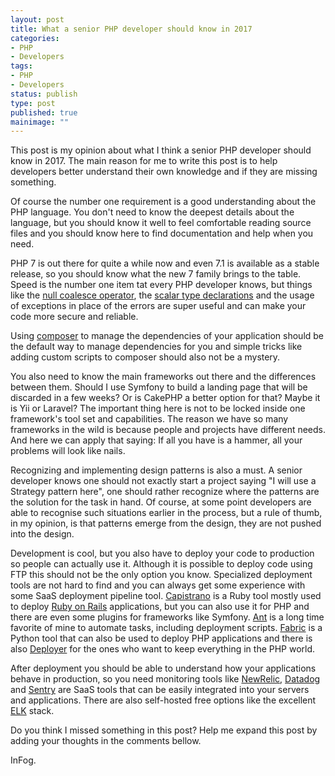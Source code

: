 ```yaml
---
layout: post
title: What a senior PHP developer should know in 2017
categories:
- PHP
- Developers
tags:
- PHP
- Developers
status: publish
type: post
published: true
mainimage: ""
---
```


This post is my opinion about what I think a senior PHP developer should know
in 2017. The main reason for me to write this post is to help developers better
understand their own knowledge and if they are missing something.

Of course the number one requirement is a good understanding about the PHP
language. You don't need to know the deepest details about the language, but
you should know it well to feel comfortable reading source files and you should
know here to find documentation and help when you need.

PHP 7 is out there for quite a while now and even 7.1 is available as a stable
release, so you should know what the new 7 family brings to the table. Speed is
the number one item tat every PHP developer knows, but things like
the [null coalesce operator](http://php.net/manual/de/migration70.new-features.php#migration70.new-features.null-coalesce-op),
the [scalar type declarations](http://php.net/manual/de/migration70.new-features.php#migration70.new-features.scalar-type-declarations)
and the usage of exceptions in place of the errors are super useful and can make
your code more secure and reliable.

Using [composer](https://getcomposer.org/) to manage the dependencies of your
application should be the default way to manage dependencies for you and simple
tricks like adding custom scripts to composer should also not be a mystery.

You also need to know  the main frameworks out there and the differences between
them. Should I use Symfony to build a landing page that will be discarded in a
few weeks? Or is CakePHP a better option for that? Maybe it is Yii or Laravel?
The important thing here is not to be locked inside one framework's tool set
and capabilities. The reason we have so many frameworks in the wild is because
people and projects have different needs. And here we can apply that saying:
If all you have is a hammer, all your problems will look like nails.

Recognizing and implementing design patterns is also a must. A senior developer
knows one should not exactly start a project saying "I will use a Strategy
pattern here", one should rather recognize where the patterns are the solution
for the task in hand. Of course, at some point developers are able to recognise
such situations earlier in the process, but a rule of thumb, in my opinion, is
that patterns emerge from the design, they are not pushed into the design.

Development is cool, but you also have to deploy your code to production so
people can actually use it. Although it is possible to deploy code using FTP
this should not be the only option you know. Specialized deployment tools are
not hard to find and you can always get some experience with some SaaS
deployment pipeline tool. [Capistrano](http://capistranorb.com/) is a Ruby tool
mostly used to deploy [Ruby on Rails](http://rubyonrails.org/) applications, but
you can also use it for PHP and there are even some plugins for frameworks like
Symfony. [Ant](http://ant.apache.org/) is a long time favorite of mine to
automate tasks, including deployment scripts. [Fabric](http://www.fabfile.org/)
is a Python tool that can also be used to deploy PHP applications and there is
also [Deployer](https://deployer.org/) for the ones who want to keep everything
in the PHP world.

After deployment you should be able to understand how your applications behave
in production, so you need monitoring tools like [NewRelic](https://newrelic.com/),
[Datadog](https://www.datadoghq.com/) and [Sentry](https://sentry.io/welcome/)
are SaaS tools that can be easily integrated into your servers and applications.
There are also self-hosted free options like the excellent [ELK](https://www.elastic.co/products)
stack.

Do you think I missed something in this post? Help me expand this post by adding
your thoughts in the comments bellow.

InFog.
